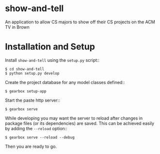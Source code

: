 # show-and-tell
An application to allow CS majors to show off their CS projects on the ACM TV in Brown

# Installation and Setup
Install `show-and-tell` using the `setup.py` script::

    $ cd show-and-tell
    $ python setup.py develop

Create the project database for any model classes defined::

    $ gearbox setup-app

Start the paste http server::

    $ gearbox serve

While developing you may want the server to reload after changes in package
files (or its dependencies) are saved. This can be achieved easily by adding the
`--reload` option::

    $ gearbox serve --reload --debug

Then you are ready to go.
